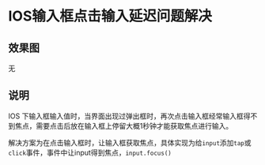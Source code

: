 # IOS输入框点击输入延迟问题解决

## 效果图
无

## 说明
IOS 下输入框输入值时，当界面出现过弹出框时，再次点击输入框经常输入框得不到焦点，需要点击后放在输入框上停留大概1秒钟才能获取焦点进行输入。

解决方案为在点击输入框时，让输入框获取焦点，具体实现为给`input`添加`tap`或`click`事件，事件中让input得到焦点，`input.focus()`
